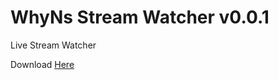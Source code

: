 WhyNs Stream Watcher v0.0.1
=======================

Live Stream Watcher

Download [Here](http://streamwatcher.whyns.dk "Download Link: http://streamwatcher.whyns.dk")
